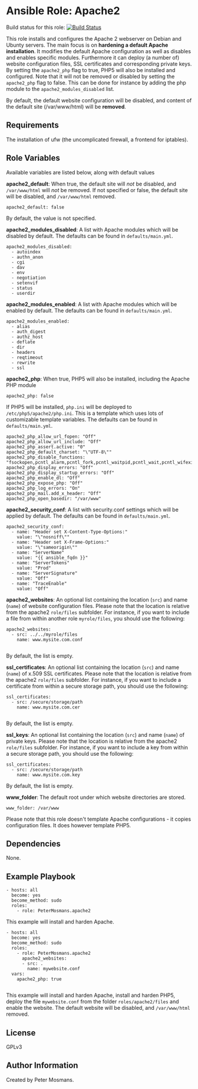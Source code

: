 Ansible Role: Apache2
=====================

Build status for this role: [![Build Status](https://travis-ci.org/PeterMosmans/ansible-role-apache2.svg)](https://travis-ci.org/PeterMosmans/ansible-role-apache2)


This role installs and configures the Apache 2 webserver on Debian and Ubunty servers. The main focus is on **hardening a default Apache installation**.
It modifies the default Apache configuration as well as disables and enables specific modules.
Furthermore it can deploy (a number of) website configuration files, SSL certificates and corresponding private keys.
By setting the ```apache2_php``` flag to true, PHP5 will also be installed and configured.
Note that it will not be removed or disabled by setting the ```apache2_php``` flag to false. This can be done for instance by adding the php module to the ```apache2_modules_disabled``` list.

By default, the default website configuration will be disabled, and content of the default site (/var/www/html) will be **removed**.

Requirements
------------

The installation of ufw (the uncomplicated firewall, a frontend for iptables).

Role Variables
--------------

Available variables are listed below, along with default values

**apache2_default**: When true, the default site will *not* be disabled, and `/var/www/html` will *not* be removed. If not specified or false, the default site will be disabled, and `/var/www/html` removed.
```
apache2_default: false
```
By default, the value is not specified.


**apache2_modules_disabled**: A list with Apache modules which will be disabled by default. The defaults can be found in ```defaults/main.yml```.
```
apache2_modules_disabled:
  - autoindex
  - authn_anon
  - cgi
  - dav
  - env
  - negotiation
  - setenvif
  - status
  - userdir
```




**apache2_modules_enabled**: A list with Apache modules which will be enabled by default. The defaults can be found in ```defaults/main.yml```.
```
apache2_modules_enabled:
  - alias
  - auth_digest
  - authz_host
  - deflate
  - dir
  - headers
  - reqtimeout
  - rewrite
  - ssl
```



**apache2_php**: When true, PHP5 will also be installed, including the Apache PHP module
```
apache2_php: false
```


If PHP5 will be installed, `php.ini` will be deployed to `/etc/php5/apache2/php.ini`. This is a template which uses lots of customizable template variables. The defaults can be found in ```defaults/main.yml```.
```
apache2_php_allow_url_fopen: "Off"
apache2_php_allow_url_include: "Off"
apache2_php_assert.active: "0"
apache2_php_default_charset: "\"UTF-8\""
apache2_php_disable_functions: "fsockopen,pcntl_alarm,pcntl_fork,pcntl_waitpid,pcntl_wait,pcntl_wifexited,pcntl_wifstopped,pcntl_wifsignaled,pcntl_wexitstatus,pcntl_wtermsig,pcntl_wstopsig,pcntl_signal,pcntl_signal_dispatch,pcntl_get_last_error,pcntl_strerror,pcntl_sigprocmask,pcntl_sigwaitinfo,pcntl_sigtimedwait,pcntl_exec,pcntl_getpriority,pcntl_setpriorit,stream_socket_client"
apache2_php_display_errors: "Off"
apache2_php_display_startup_errors: "Off"
apache2_php_enable_dl: "Off"
apache2_php_expose_php: "Off"
apache2_php_log_errors: "On"
apache2_php_mail.add_x_header: "Off"
apache2_php_open_basedir: "/var/www"
```



**apache2_security_conf**: A list with security.conf settings which will be applied by default. The defaults can be found in ```defaults/main.yml```.
```
apache2_security_conf:
  - name: "Header set X-Content-Type-Options:"
    value: "\"nosniff\""
  - name: "Header set X-Frame-Options:"
    value: "\"sameorigin\""
  - name: "ServerName"
    value: "{{ ansible_fqdn }}"
  - name: "ServerTokens"
    value: "Prod"
  - name: "ServerSignature"
    value: "Off"
  - name: "TraceEnable"
    value: "Off"
```



**apache2_websites**: An optional list containing the location (```src```) and name (```name```) of website configuration files. Please note that the location is relative from the apache2 ```role/files``` subfolder. For instance, if you want to include a file from within another role ```myrole/files```, you should use the following:
```
apache2_websites:
  - src: ../../myrole/files
    name: www.mysite.com.conf


```
By default, the list is empty.




**ssl_certificates**: An optional list containing the location (```src```) and name (```name```) of x.509 SSL certificates. Please note that the location is relative from the apache2 ```role/files``` subfolder. For instance, if you want to include a certificate from within a secure storage path, you should use the following:
```
ssl_certificates:
  - src: /secure/storage/path
    name: www.mysite.com.cer


```
By default, the list is empty.




**ssl_keys**: An optional list containing the location (```src```) and name (```name```) of private keys. Please note that the location is relative from the apache2 ```role/files``` subfolder. For instance, if you want to include a key from within a secure storage path, you should use the following:
```
ssl_certificates:
  - src: /secure/storage/path
    name: www.mysite.com.key
```
By default, the list is empty.




**www_folder**: The default root under which website directories are stored.
```
www_folder: /var/www
```




Please note that this role doesn't template Apache configurations - it copies configuration files. It does however template PHP5.



Dependencies
------------

None.



Example Playbook
----------------
```
- hosts: all
  become: yes
  become_method: sudo
  roles:
    - role: PeterMosmans.apache2
```
This example will install and harden Apache.


```
- hosts: all
  become: yes
  become_method: sudo
  roles:
    - role: PeterMosmans.apache2
      apache2_websites:
      - src: .
        name: mywebsite.conf
  vars:
    apache2_php: true
      
```
This example will install and harden Apache, install and harden PHP5, deploy the file ```mywebsite.conf``` from the folder ```roles/apache2/files``` and enable the website. The default website will be disabled, and `/var/www/html` removed.




License
-------

GPLv3


Author Information
------------------

Created by Peter Mosmans.
